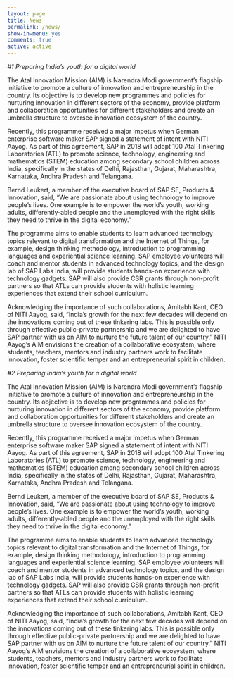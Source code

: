 ```yaml
---
layout: page
title: News
permalink: /news/
show-in-menu: yes
comments: true
active: active
---
```


*#1 Preparing India’s youth for a digital world*
 
The Atal Innovation Mission (AIM) is Narendra Modi government’s flagship initiative to promote a culture of innovation and entrepreneurship in the country. Its objective is to develop new programmes and policies for nurturing innovation in different sectors of the economy, provide platform and collaboration opportunities for different stakeholders and create an umbrella structure to oversee innovation ecosystem of the country.

Recently, this programme received a major impetus when German enterprise software maker SAP signed a statement of intent with NITI Aayog. As part of this agreement, SAP in 2018 will adopt 100 Atal Tinkering Laboratories (ATL) to promote science, technology, engineering and mathematics (STEM) education among secondary school children across India, specifically in the states of Delhi, Rajasthan, Gujarat, Maharashtra, Karnataka, Andhra Pradesh and Telangana.

Bernd Leukert, a member of the executive board of SAP SE, Products & Innovation, said, “We are passionate about using technology to improve people’s lives. One example is to empower the world’s youth, working adults, differently-abled people and the unemployed with the right skills they need to thrive in the digital economy.”

The programme aims to enable students to learn advanced technology topics relevant to digital transformation and the Internet of Things, for example, design thinking methodology, introduction to programming languages and experiential science learning. SAP employee volunteers will coach and mentor students in advanced technology topics, and the design lab of SAP Labs India, will provide students hands-on experience with technology gadgets. SAP will also provide CSR grants through non-profit partners so that ATLs can provide students with holistic learning experiences that extend their school curriculum.

Acknowledging the importance of such collaborations, Amitabh Kant, CEO of NITI Aayog, said, “India’s growth for the next few decades will depend on the innovations coming out of these tinkering labs. This is possible only through effective public-private partnership and we are delighted to have SAP partner with us on AIM to nurture the future talent of our country.” NITI Aayog’s AIM envisions the creation of a collaborative ecosystem, where students, teachers, mentors and industry partners work to facilitate innovation, foster scientific temper and an entrepreneurial spirit in children.


*#2 Preparing India’s youth for a digital world*
 
The Atal Innovation Mission (AIM) is Narendra Modi government’s flagship initiative to promote a culture of innovation and entrepreneurship in the country. Its objective is to develop new programmes and policies for nurturing innovation in different sectors of the economy, provide platform and collaboration opportunities for different stakeholders and create an umbrella structure to oversee innovation ecosystem of the country.

Recently, this programme received a major impetus when German enterprise software maker SAP signed a statement of intent with NITI Aayog. As part of this agreement, SAP in 2018 will adopt 100 Atal Tinkering Laboratories (ATL) to promote science, technology, engineering and mathematics (STEM) education among secondary school children across India, specifically in the states of Delhi, Rajasthan, Gujarat, Maharashtra, Karnataka, Andhra Pradesh and Telangana.

Bernd Leukert, a member of the executive board of SAP SE, Products & Innovation, said, “We are passionate about using technology to improve people’s lives. One example is to empower the world’s youth, working adults, differently-abled people and the unemployed with the right skills they need to thrive in the digital economy.”

The programme aims to enable students to learn advanced technology topics relevant to digital transformation and the Internet of Things, for example, design thinking methodology, introduction to programming languages and experiential science learning. SAP employee volunteers will coach and mentor students in advanced technology topics, and the design lab of SAP Labs India, will provide students hands-on experience with technology gadgets. SAP will also provide CSR grants through non-profit partners so that ATLs can provide students with holistic learning experiences that extend their school curriculum.

Acknowledging the importance of such collaborations, Amitabh Kant, CEO of NITI Aayog, said, “India’s growth for the next few decades will depend on the innovations coming out of these tinkering labs. This is possible only through effective public-private partnership and we are delighted to have SAP partner with us on AIM to nurture the future talent of our country.” NITI Aayog’s AIM envisions the creation of a collaborative ecosystem, where students, teachers, mentors and industry partners work to facilitate innovation, foster scientific temper and an entrepreneurial spirit in children.
